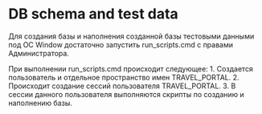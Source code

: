 # DB schema and test data

Для создания базы и наполнения созданной базы тестовыми данными под ОС Window 
достаточно запустить run_scripts.cmd с правами Администратора.

При выполнении run_scripts.cmd происходит следующее:
	1.	Создается пользователь и отдельное пространство имен TRAVEL_PORTAL.
	2.	Происходит создание сессий пользователя TRAVEL_PORTAL.
	3.	В сессии данного пользователя выполняются скрипты по созданию и наполнению базы.